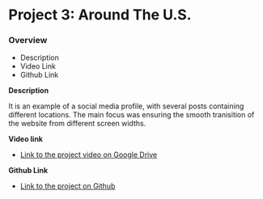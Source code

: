 # Project 3: Around The U.S.

### Overview

- Description
- Video Link
- Github Link

**Description**

It is an example of a social media profile, with several posts containing different locations. The main focus was ensuring the smooth tranisition of the website from different screen widths.

**Video link**

- [Link to the project video on Google Drive](https://www.figma.com/file/ii4xxsJ0ghevUOcssTlHZv/Sprint-3%3A-Around-the-US?node-id=0%3A1)

**Github Link**

- [Link to the project on Github](https://github.com/moleman13/se_project_aroundtheus)
